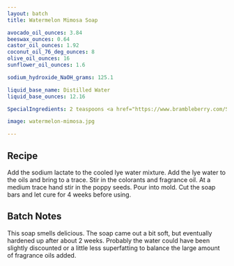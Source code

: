 ```yaml
---
layout: batch
title: Watermelon Mimosa Soap

avocado_oil_ounces: 3.84
beeswax_ounces: 0.64
castor_oil_ounces: 1.92
coconut_oil_76_deg_ounces: 8
olive_oil_ounces: 16
sunflower_oil_ounces: 1.6

sodium_hydroxide_NaOH_grams: 125.1

liquid_base_name: Distilled Water
liquid_base_ounces: 12.16

SpecialIngredients: 2 teaspoons <a href="https://www.brambleberry.com/Sodium-Lactate-P5127.aspx">sodium lactate</a>, 2 teaspoons <a href="https://www.brambleberry.com/Raspberry-Mica-P6595.aspx">raspberry mica</a>, 1 teaspoon poppy seeds, 1 oz. <a href="https://www.brambleberry.com/champagne-fragrance-oil-p4374.aspx">champagne fragrance oil</a>, 1.25 <a href="https://www.brambleberry.com/watermelon-fragrance-oil-p3895.aspx">watermelon fragrance oil</a>, .25 oz. <a href="https://www.brambleberry.com/passionfruit-rose-fragrance-and-flavor-oil-p3336.aspx">passionfruit rose fragrance oil</a>.

image: watermelon-mimosa.jpg

---
```


## Recipe
Add the sodium lactate to the cooled lye water mixture.  Add the lye water to the oils and bring to a trace. Stir in the colorants and fragrance oil. At a medium trace hand stir in the poppy seeds. Pour into mold. Cut the soap bars and let cure for 4 weeks before using.

## Batch Notes
This soap smells delicious. The soap came out a bit soft, but eventually hardened up after about 2 weeks. Probably the water could have been slightly discounted or a little less superfatting to balance the large amount of fragrance oils added.